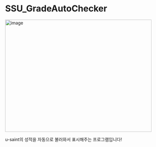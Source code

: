 # SSU_GradeAutoChecker

<img width="474" height="364" alt="image" src="https://github.com/user-attachments/assets/1862da3e-bccf-4715-8a79-176516da7190" />


u-saint의 성적을 자동으로 불러와서 표시해주는 프로그램입니다!

